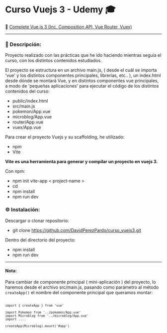 # Curso Vuejs 3 - Udemy 🎓

<p> 🔎 <a href="https://www.udemy.com/course/complete-vuejs-3-crash-course-composition-api-vue-router-vuex/" target="_blank">Complete Vue.js 3 (Inc. Composition API, Vue Router, Vuex)</a></p>
<hr>

### 📜 Descripción:
<p>Proyecto realizado con las prácticas que he ido haciendo mientras seguía el curso, con los distintos contenidos estudiados.</p>

<p>El proyecto se estructura en un archivo main.js, ( desde el cuál se importa 'vue' y los distintos componentes principales, librerías, etc.. ), un index.html desde dónde se montará Vue, y en distintos componentes vue principales, a modo de 'pequeñas aplicaciones' para ejecutar el código de los distintos contenidos del curso:</p>

*   public/index.html
*   src/main.js
*   pokemon/App.vue
*   microblog/App.vue
*   router/App.vue
*   vuex/App.vue

<p>Para crear el proyecto Vuejs y su scaffolding, he utilizado:</p>

*   npm
*   Vite

<strong>Vite es una herramienta para generar y compilar un proyecto en vuejs 3.</strong>

<p>Con npm:</p>

*   npm init vite-app < project-name >
*   cd <project-name>
*   npm install
*   npm run dev

### ⚙ Instalación:

Descargar o clonar repositorio:
* git clone https://github.com/DavidPerezPardo/curso_vuejs3.git
  
<p> Dentro del directorio del proyecto:</p>

* npm install
* npm run dev

<hr>

#### Nota:
<p>Para cambiar de componente principal ( mini-aplicación ) del proyecto, lo haremos desde el archivo src/main.js, pasando como parámetro al método <code>createApp()</code> el nombre del componente principal que queramos montar:

<code>
  
    import { createApp } from 'vue'

    import Pokemon from '../pokemon/App.vue'
    import Microblog from '../microblog/App.vue'
    import ....
    
    createApp(Microblog).mount('#app')
    
</code>
